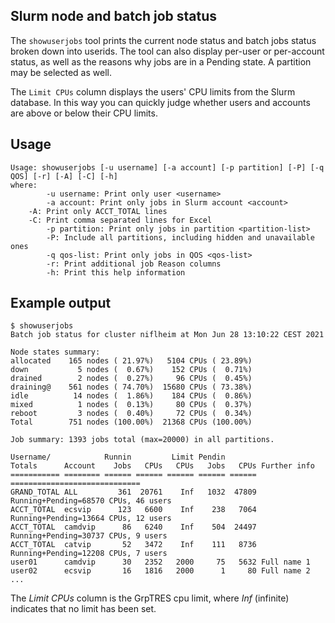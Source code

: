Slurm node and batch job status
-------------------------------


The ```showuserjobs``` tool prints the current node status and batch jobs status broken down into userids. 
The tool can also display per-user or per-account status, as well as the reasons why jobs are in a Pending state. 
A partition may be selected as well.

The ```Limit CPUs``` column displays the users' CPU limits from the Slurm database. 
In this way you can quickly judge whether users and accounts are above or below their CPU limits.

Usage
-----

```
Usage: showuserjobs [-u username] [-a account] [-p partition] [-P] [-q QOS] [-r] [-A] [-C] [-h]
where:
        -u username: Print only user <username>
        -a account: Print only jobs in Slurm account <account>
	-A: Print only ACCT_TOTAL lines
	-C: Print comma separated lines for Excel
        -p partition: Print only jobs in partition <partition-list>
        -P: Include all partitions, including hidden and unavailable ones
        -q qos-list: Print only jobs in QOS <qos-list>
        -r: Print additional job Reason columns
        -h: Print this help information
```

Example output
--------------

```
$ showuserjobs
Batch job status for cluster niflheim at Mon Jun 28 13:10:22 CEST 2021
 
Node states summary:
allocated    165 nodes ( 21.97%)   5104 CPUs ( 23.89%)
down           5 nodes (  0.67%)    152 CPUs (  0.71%)
drained        2 nodes (  0.27%)     96 CPUs (  0.45%)
draining@    561 nodes ( 74.70%)  15680 CPUs ( 73.38%)
idle          14 nodes (  1.86%)    184 CPUs (  0.86%)
mixed          1 nodes (  0.13%)     80 CPUs (  0.37%)
reboot         3 nodes (  0.40%)     72 CPUs (  0.34%)
Total        751 nodes (100.00%)  21368 CPUs (100.00%)

Job summary: 1393 jobs total (max=20000) in all partitions.
 
Username/            Runnin         Limit Pendin         
Totals      Account    Jobs   CPUs   CPUs   Jobs   CPUs Further info
=========== ======== ====== ====== ====== ====== ====== =============================
GRAND_TOTAL ALL         361  20761    Inf   1032  47809 Running+Pending=68570 CPUs, 46 users
ACCT_TOTAL  ecsvip      123   6600    Inf    238   7064 Running+Pending=13664 CPUs, 12 users
ACCT_TOTAL  camdvip      86   6240    Inf    504  24497 Running+Pending=30737 CPUs, 9 users
ACCT_TOTAL  catvip       52   3472    Inf    111   8736 Running+Pending=12208 CPUs, 7 users
user01      camdvip      30   2352   2000     75   5632 Full name 1
user02      ecsvip       16   1816   2000      1     80 Full name 2
...
```

The *Limit CPUs* column is the GrpTRES cpu limit,
where *Inf* (infinite) indicates that no limit has been set.
